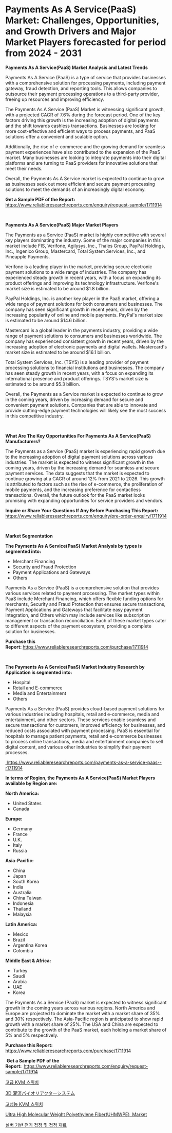 <p><h1>Payments As A Service(PaaS) Market: Challenges, Opportunities, and Growth Drivers and Major Market Players forecasted for period from 2024 - 2031</h1></p><p><strong>Payments As A Service(PaaS) Market Analysis and Latest Trends</strong></p>
<p><p>Payments As A Service (PaaS) is a type of service that provides businesses with a comprehensive solution for processing payments, including payment gateway, fraud detection, and reporting tools. This allows companies to outsource their payment processing operations to a third-party provider, freeing up resources and improving efficiency.</p><p>The Payments As A Service (PaaS) Market is witnessing significant growth, with a projected CAGR of 7.6% during the forecast period. One of the key factors driving this growth is the increasing adoption of digital payments and the shift towards cashless transactions. Businesses are looking for more cost-effective and efficient ways to process payments, and PaaS solutions offer a convenient and scalable option.</p><p>Additionally, the rise of e-commerce and the growing demand for seamless payment experiences have also contributed to the expansion of the PaaS market. Many businesses are looking to integrate payments into their digital platforms and are turning to PaaS providers for innovative solutions that meet their needs.</p><p>Overall, the Payments As A Service market is expected to continue to grow as businesses seek out more efficient and secure payment processing solutions to meet the demands of an increasingly digital economy.</p></p>
<p><strong>Get a Sample PDF of the Report:&nbsp;</strong> <a href="https://www.reliableresearchreports.com/enquiry/request-sample/1711914">https://www.reliableresearchreports.com/enquiry/request-sample/1711914</a></p>
<p>&nbsp;</p>
<p><strong>Payments As A Service(PaaS) Major Market Players</strong></p>
<p><p>The Payments as a Service (PaaS) market is highly competitive with several key players dominating the industry. Some of the major companies in this market include FIS, Verifone, Agilysys, Inc., Thales Group, PayPal Holdings, Inc., Ingenico Group, Mastercard, Total System Services, Inc., and Pineapple Payments.</p><p>Verifone is a leading player in the market, providing secure electronic payment solutions to a wide range of industries. The company has experienced steady growth in recent years, with a focus on expanding its product offerings and improving its technology infrastructure. Verifone's market size is estimated to be around $1.8 billion.</p><p>PayPal Holdings, Inc. is another key player in the PaaS market, offering a wide range of payment solutions for both consumers and businesses. The company has seen significant growth in recent years, driven by the increasing popularity of online and mobile payments. PayPal's market size is estimated to be around $14.6 billion.</p><p>Mastercard is a global leader in the payments industry, providing a wide range of payment solutions to consumers and businesses worldwide. The company has experienced consistent growth in recent years, driven by the increasing adoption of electronic payments and digital wallets. Mastercard's market size is estimated to be around $16.1 billion.</p><p>Total System Services, Inc. (TSYS) is a leading provider of payment processing solutions to financial institutions and businesses. The company has seen steady growth in recent years, with a focus on expanding its international presence and product offerings. TSYS's market size is estimated to be around $5.3 billion.</p><p>Overall, the Payments as a Service market is expected to continue to grow in the coming years, driven by increasing demand for secure and convenient payment solutions. Companies that are able to innovate and provide cutting-edge payment technologies will likely see the most success in this competitive industry.</p></p>
<p>&nbsp;</p>
<p><strong>What Are The Key Opportunities For Payments As A Service(PaaS) Manufacturers?</strong></p>
<p><p>The Payments as a Service (PaaS) market is experiencing rapid growth due to the increasing adoption of digital payment solutions across various industries. The market is expected to witness significant growth in the coming years, driven by the increasing demand for seamless and secure payment services. The data suggests that the market is expected to continue growing at a CAGR of around 12% from 2021 to 2026. This growth is attributed to factors such as the rise of e-commerce, the proliferation of mobile payments, and the increasing preference for contactless transactions. Overall, the future outlook for the PaaS market looks promising with expanding opportunities for service providers and vendors.</p></p>
<p><strong>Inquire or Share Your Questions If Any Before Purchasing This Report:</strong> <a href="https://www.reliableresearchreports.com/enquiry/pre-order-enquiry/1711914">https://www.reliableresearchreports.com/enquiry/pre-order-enquiry/1711914</a></p>
<p>&nbsp;</p>
<p><strong>Market Segmentation</strong></p>
<p><strong>The Payments As A Service(PaaS) Market Analysis by types is segmented into:</strong></p>
<p><ul><li>Merchant Financing</li><li>Security and Fraud Protection</li><li>Payment Applications and Gateways</li><li>Others</li></ul></p>
<p><p>Payments As a Service (PaaS) is a comprehensive solution that provides various services related to payment processing. The market types within PaaS include Merchant Financing, which offers flexible funding options for merchants, Security and Fraud Protection that ensures secure transactions, Payment Applications and Gateways that facilitate easy payment integration, and Others which may include services like subscription management or transaction reconciliation. Each of these market types cater to different aspects of the payment ecosystem, providing a complete solution for businesses.</p></p>
<p><strong>Purchase this Report:&nbsp;</strong><a href="https://www.reliableresearchreports.com/purchase/1711914">https://www.reliableresearchreports.com/purchase/1711914</a></p>
<p>&nbsp;</p>
<p><strong>The Payments As A Service(PaaS) Market Industry Research by Application is segmented into:</strong></p>
<p><ul><li>Hospital</li><li>Retail and E-commerce</li><li>Media and Entertainment</li><li>Others</li></ul></p>
<p><p>Payments As a Service (PaaS) provides cloud-based payment solutions for various industries including hospitals, retail and e-commerce, media and entertainment, and other sectors. These services enable seamless and secure transactions for customers, improved efficiency for businesses, and reduced costs associated with payment processing. PaaS is essential for hospitals to manage patient payments, retail and e-commerce businesses to process online transactions, media and entertainment companies to sell digital content, and various other industries to simplify their payment processes.</p></p>
<p><a href="https://www.reliableresearchreports.com/payments-as-a-service-paas--r1711914">&nbsp;https://www.reliableresearchreports.com/payments-as-a-service-paas--r1711914</a></p>
<p><strong>In terms of Region, the Payments As A Service(PaaS) Market Players available by Region are:</strong></p>
<p>
    <p> <strong> North America: </strong>
        <ul>
            <li>United States</li>
            <li>Canada</li>
        </ul>
        </p> 
    <p> <strong> Europe: </strong>
        <ul>
            <li>Germany</li>
            <li>France</li>
            <li>U.K.</li>
            <li>Italy</li>
            <li>Russia</li>
        </ul>
        </p> 
    <p> <strong> Asia-Pacific: </strong>
        <ul>
            <li>China</li>
            <li>Japan</li>
            <li>South Korea</li>
            <li>India</li>
            <li>Australia</li>
            <li>China Taiwan</li>
            <li>Indonesia</li>
            <li>Thailand</li>
            <li>Malaysia</li>
        </ul>
        </p> 
    <p> <strong> Latin America: </strong>
        <ul>
            <li>Mexico</li>
            <li>Brazil</li>
            <li>Argentina Korea</li>
            <li>Colombia</li>
        </ul>
        </p> 
    <p> <strong> Middle East & Africa: </strong>
        <ul>
            <li>Turkey</li>
            <li>Saudi</li>
            <li>Arabia</li>
            <li>UAE</li>
            <li>Korea</li>
        </ul>
    </p>
    </p>
<p><p>The Payments As a Service (PaaS) market is expected to witness significant growth in the coming years across various regions. North America and Europe are projected to dominate the market with a market share of 35% and 30% respectively. The Asia-Pacific region is anticipated to show rapid growth with a market share of 25%. The USA and China are expected to contribute to the growth of the PaaS market, each holding a market share of 5% and 5% respectively.</p></p>
<p><strong>Purchase this Report: </strong><a href="https://www.reliableresearchreports.com/purchase/1711914">https://www.reliableresearchreports.com/purchase/1711914</a></p>
<p>&nbsp;<strong>Get a Sample PDF of the Report:&nbsp;&nbsp;</strong><a href="https://www.reliableresearchreports.com/enquiry/request-sample/1711914">https://www.reliableresearchreports.com/enquiry/request-sample/1711914</a></p>
<p><strong></strong></p>
<p><p><a href="https://github.com/TrevorKruvalis5678/Market-Research-Report-List-2/blob/main/3060331123700.md">고급 KVM 스위치</a></p><p><a href="https://github.com/klon646/Market-Research-Report-List-1/blob/main/1578974127065.md">3D 灌流バイオリアクターシステム</a></p><p><a href="https://github.com/lzuwsfreyoq70/Market-Research-Report-List-2/blob/main/5562264123699.md">고성능 KVM 스위치</a></p><p><a href="https://github.com/MaraKoelpin2023/Market-Research-Report-List-1/blob/main/ultra-high-molecular-weight-polyethylene-fiberuhmwpe-market.md">Ultra High Molecular Weight Polyethylene Fiber(UHMWPE)  Market</a></p><p><a href="https://medium.com/@eltaroberts01/%EA%B8%80%EB%A1%9C%EB%B2%8C-%EC%9D%80-%EA%B8%B0%EB%B0%98-%EC%A0%84%EA%B8%B0-%EC%A0%91%EC%A0%90-%EB%B0%8F-%EC%A0%91%EC%B4%89-%EC%9E%AC%EB%A3%8C-%EC%8B%9C%EC%9E%A5-%EA%B7%9C%EB%AA%A8-%EB%B0%8F-%EC%A0%90%EC%9C%A0%EC%9C%A8-%EB%B6%84%EC%84%9D-%EC%A0%9C%ED%92%88-%EC%9C%A0%ED%98%95-%EC%9D%91%EC%9A%A9-%EB%B6%84%EC%95%BC-%EC%A7%80%EC%97%AD%EB%B3%84-%EC%98%88%EC%B8%A1-2024-2031-dd65c3c61c01">실버 기반 전기 접점 및 접점 재료</a></p></p>